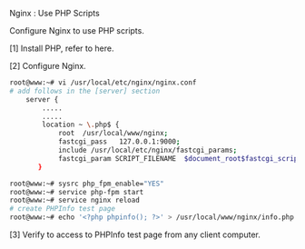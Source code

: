 Nginx : Use PHP Scripts
 	
Configure Nginx to use PHP scripts.

[1]	Install PHP, refer to here.

[2]	Configure Nginx.
```sh
root@www:~# vi /usr/local/etc/nginx/nginx.conf
# add follows in the [server] section
    server {
        .....
        .....
        location ~ \.php$ {
            root  /usr/local/www/nginx;
            fastcgi_pass   127.0.0.1:9000;
            include /usr/local/etc/nginx/fastcgi_params;
            fastcgi_param SCRIPT_FILENAME  $document_root$fastcgi_script_name;
       }

root@www:~# sysrc php_fpm_enable="YES"
root@www:~# service php-fpm start
root@www:~# service nginx reload
# create PHPInfo test page
root@www:~# echo '<?php phpinfo(); ?>' > /usr/local/www/nginx/info.php
```
[3]	Verify to access to PHPInfo test page from any client computer.
